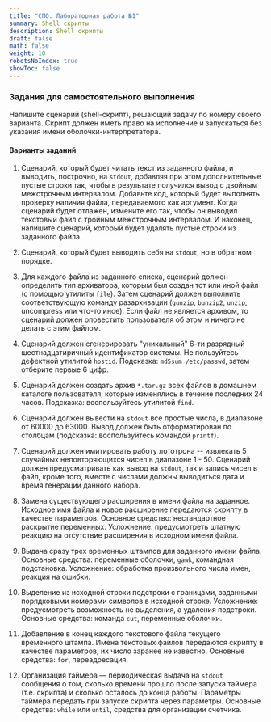 ```yaml
---
title: "СПО. Лабораторная работа №1"
summary: Shell скрипты
description: Shell скрипты
draft: false
math: false
weight: 10
robotsNoIndex: true
showToc: false
---
```

### Задания для самостоятельного выполнения

Напишите сценарий (shell-скрипт), решающий задачу по номеру своего варианта. Скрипт должен иметь право на исполнение и запускаться без указания имени оболочки-интерпретатора.

#### Варианты заданий

1. Cценарий, который будет читать текст из заданного файла, и выводить, построчно, на `stdout`, добавляя при этом дополнительные пустые строки так, чтобы в результате получился вывод с двойным межстрочным интервалом. Добавьте код, который будет выполнять проверку наличия файла, передаваемого как аргумент. Когда сценарий будет отлажен, измените его так, чтобы он выводил текстовый файл с тройным межстрочным интервалом. И наконец, напишите сценарий, который будет удалять пустые строки из заданного файла.

2. Cценарий, который будет выводить себя на `stdout`, но в обратном порядке.

3. Для каждого файла из заданного списка, сценарий должен определить тип архиватора, которым был создан тот или иной файл (с помощью утилиты `file`). Затем сценарий должен выполнить соответствующую команду разархивации (`gunzip`, `bunzip2`, `unzip`, uncompress или что-то иное). Если файл не является архивом, то сценарий должен оповестить пользователя об этом и ничего не делать с этим файлом.

4. Сценарий должен сгенерировать "уникальный" 6-ти разрядный шестнадцатиричный идентификатор системы. Не пользуйтесь дефектной утилитой `hostid`. Подсказка: `md5sum /etc/passwd`, затем отберите первые 6 цифр.

5. Сценарий должен создать архив `*.tar.gz` всех файлов в домашнем каталоге пользователя, которые изменялись в течение последних 24 часов. Подсказка: воспользуйтесь утилитой `find`.

6. Сценарий должен вывести на `stdout` все простые числа, в диапазоне от 60000 до 63000. Вывод должен быть отформатирован по столбцам (подсказка: воспользуйтесь командой `printf`).

7. Сценарий должен имитировать работу лототрона -- извлекать 5 случайных неповторяющихся чисел в диапазоне 1 - 50. Сценарий должен предусматривать как вывод на `stdout`, так и запись чисел в файл, кроме того, вместе с числами должны выводиться дата и время генерации данного набора.

8. Замена существующего расширения в имени файла на заданное. Исходное имя файла и новое расширение передаются скрипту в качестве параметров. Основное средство: нестандартное раскрытие переменных. Усложнение: предусмотреть штатную реакцию на отсутствие расширения в исходном имени файла.

9. Выдача сразу трех временных штампов для заданного имени файла. Основные средства: переменные оболочки, `gawk`, командная подстановка. Усложнение: обработка произвольного числа имен, реакция на ошибки.

10. Выделение из исходной строки подстроки с границами, заданными порядковыми номерами символов в исходной строке. Усложнение: предусмотреть возможность не выделения, а удаления подстроки. Основные средства: команда `cut`, переменные оболочки.

11. Добавление в конец каждого текстового файла текущего временного штампа. Имена текстовых файлов передаются скрипту в качестве параметров, их число заранее не известно. Основные средства: `for`, переадресация.

12. Организация таймера — периодическая выдача на `stdout` сообщения о том, сколько времени прошло после запуска таймера (т.е. скрипта) и сколько осталось до конца работы. Параметры таймера передать при запуске скрипта через параметры. Основные средства: `while` или `until`, средства для организации счетчика.
